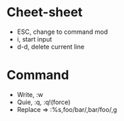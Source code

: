 # Cheet-sheet
- ESC, change to command mod
- i, start input
- d-d, delete current line

# Command
- Write, :w
- Quie, :q, :q!(force)
- Replace => :%s,foo/bar/,bar/foo/,g

